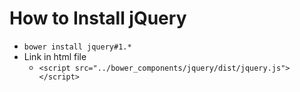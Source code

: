 # How to Install jQuery

* `bower install jquery#1.*`
* Link in html file
  - `<script src="../bower_components/jquery/dist/jquery.js"></script>`

